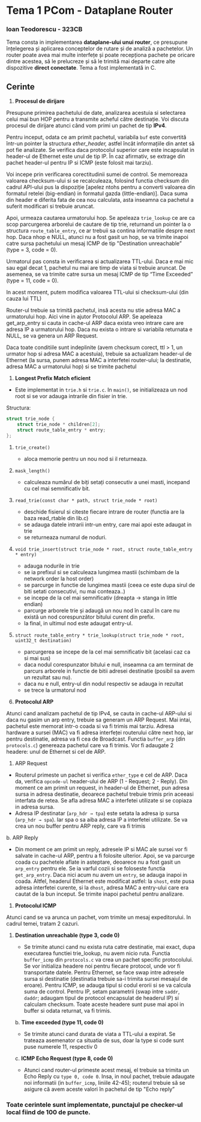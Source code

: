 # Tema 1 PCom - Dataplane Router

### Ioan Teodorescu - 323CB

Tema consta in implementarea **dataplane-ului unui router**, ce presupune înțelegerea și aplicarea conceptelor de rutare și de analiză a pachetelor. Un router poate avea mai multe interfețe și poate recepționa pachete pe oricare dintre acestea, să le prelucreze și să le trimită mai departe catre alte dispozitive **direct conectate**. Tema a fost implementată in C.

## Cerinte

1. **Procesul de dirijare** 

Presupune primirea pachetului de date, analizarea acestuia si selectarea celui mai bun HOP pentru a transmite acheful către destinație. Voi discuta procesul de dirijare atunci când vom primi un pachet de tip **IPv4**.

Pentru inceput, odata ce am primit pachetul, variabila ```buf``` este convertită într-un pointer la structura *ether_header,* astfel încât informațiile din antet să pot fie analizate. Se verifica daca protocolul superior care este incapsulat in header-ul de Ethernet este unul de tip IP. În caz afirmativ, se extrage din pachet header-ul pentru IP si ICMP (este folosit mai tarziu). 

Voi incepe prin verificarea corectitudinii sumei de control. Se memoreaza valoarea checksum-ului si se recalculeaza, folosind functia checksum din cadrul API-ului pus la dispoziție [apelez ntohs pentru a converti valoarea din formatul retelei (big-endian) in formatul gazda (little-endian)]. Daca suma din header e diferita fata de cea nou calculata, asta inseamna ca pachetul a suferit modificari si trebuie aruncat. 

Apoi, urmeaza cautarea urmatorului hop. Se apeleaza ```trie_lookup``` ce are ca scop parcurgerea arborelui de cautare de tip trie, returnand un pointer la o structura ```route_table_entry```, ce ar trebuii sa contina informatiile despre next hop. Daca nhop e NULL, atunci nu a fost gasit un hop, se va trimite inapoi catre sursa pachetului un mesaj ICMP de tip "Destination unreachable” (type = 3, code = 0).

Urmatorul pas consta in verificarea si actualizarea TTL-ului. Daca e mai mic sau egal decat 1, pachetul nu mai are timp de viata si trebuie aruncat. De asemenea, se va trimite catre sursa un mesaj ICMP de tip “Time Exceeded” (type = 11, code = 0).

In acest moment, putem modifica valoarea TTL-ului si checksum-ului (din cauza lui TTL)

Router-ul trebuie sa trimită pachetul, insă acesta nu stie adresa MAC a urmatorului hop. Aici vine in ajutor Protocolul ARP. Se apeleaza get_arp_entry si cauta in cache-ul ARP daca exista vreo intrare care are adresa IP a urmatorului hop. Daca nu exista o intrare si variabila returnata e NULL, se va genera un ARP Request. 

Daca toate conditiile sunt indeplinite (avem checksum corect, ttl > 1, un urmator hop si adresa MAC a acestuia), trebuie sa actualizam header-ul de Ethernet (la sursa, punem adresa MAC a interfetei router-ului; la destinatie, adresa MAC a urmatorului hop) si se trimite pachetul 

1. **Longest Prefix Match eficient**
- Este implementat in ```trie.h``` si ```trie.c```. In ```main()```, se initializeaza un nod root si se vor adauga intrarile din fisier in trie.

Structura: 

```c
struct trie_node {
    struct trie_node * children[2];
    struct route_table_entry * entry;
};
```

1. ```trie_create()```
    - aloca memorie pentru un nou nod si il returneaza.
2. ```mask_length()```
    - calculeaza numărul de biți setați consecutiv a unei masti, incepand cu cel mai semnificativ bit.
3. ```read_trie(const char * path, struct trie_node * root)```
    - deschide fisierul si citeste fiecare intrare de router (functia are la baza read_rtable din lib.c)
    - se adauga datele intrarii intr-un entry, care mai apoi este adaugat in trie
    - se returneaza numarul de noduri.
4. ```void trie_insert(struct trie_node * root, struct route_table_entry * entry)```
    - adauga nodurile in trie
    - se ia prefixul si se calculeaza lungimea mastii (schimbam de la network order la host order)
    - se parcurge in functie de lungimea mastii (ceea ce este dupa sirul de biti setati consecutivi, nu mai conteaza..)
    - se incepe de la cel mai semnificativ (dreapta → stanga in little endian)
    - parcurge arborele trie și adaugă un nou nod în cazul în care nu există un nod corespunzător bitului curent din prefix.
    - la final, in ultimul nod este adaugat entry-ul.
5. ```struct route_table_entry * trie_lookup(struct trie_node * root, uint32_t destination)```
    - parcurgerea se incepe de la cel mai semnificativ bit (acelasi caz ca si mai sus)
    - daca nodul corespunzator bitului e null, inseamna ca am terminat de parcurs arborele in functie de bitii adresei destinatie (posibil sa avem un rezultat sau nu).
    - daca nu e null, entry-ul din nodul respectiv se adauga in rezultat
    - se trece la urmatorul nod

3. **Protocolul ARP**

Atunci cand analizam pachetul de tip IPv4, se cauta in cache-ul ARP-ului si daca nu gasim un arp entry, trebuie sa generam un ARP Request. Mai intai, pachetul este memorat intr-o coada si va fi trimis mai tarziu. Adresa hardware a sursei (MAC) va fi adresa interfeței routerului către next hop, iar pentru destinatie, adresa va fi cea de Broadcast. Functia ```buffer_arp``` (din ```protocols.c```) genereaza pachetul care va fi trimis. Vor fi adaugate 2 headere: unul de Ethernet si cel de ARP.

1. ARP Request
- Routerul primeste un pachet si verifica ```ether_type``` e cel de ARP. Daca da, verifica ```opcode-ul``` header-ului de ARP (1 - Request; 2 - Reply). Din moment ce am primit un request, in header-ul de Ethernet, pun adresa sursa in adresa destinatie, deoarece pachetul trebuie trimis prin aceeasi interfata de retea. Se afla adresa MAC a interfetei utilizate si se copiaza in adresa sursa.
- Adresa IP destinatar (```arp_hdr → tpa```) este setata la adresa ip sursa (```arp_hdr → spa```). Iar spa o sa aiba adresa IP a interfetei utilizate. Se va crea un nou buffer pentru ARP reply, care va fi trimis

b. ARP Reply

- Din moment ce am primit un reply, adresele IP si MAC ale sursei vor fi salvate in cache-ul ARP, pentru a fi folosite ulterior. Apoi, se va parcurge coada cu pachetele aflate in asteptare, deoarece nu a fost gasit un ```arp_entry``` pentru ele. Se ia varful cozii si se foloseste functia ```get_arp_entry```. Daca nici acum nu avem un ```entry```, se adauga inapoi in coada. Altfel, headerul Ethernet este modificat astfel: la ```shost```, este pusa adresa interfetei curente, si la ```dhost```, adresa MAC a entry-ului care era cautat de la bun inceput. Se trimite inapoi pachetul pentru analizare.
1. **Protocolul ICMP**

Atunci cand se va arunca un pachet, vom trimite un mesaj expeditorului. In cadrul temei, tratam 2 cazuri. 

1. **Destination unreachable (type 3, code 0)** 
    - Se trimite atunci cand nu exista ruta catre destinatie, mai exact, dupa executarea functiei trie_lookup, nu avem nicio ruta. Functia ```buffer_icmp``` din ```protocols.c``` va crea un pachet specific protocolului. Se vor initializa headere noi pentru fiecare protocol, unde vor fi transportate datele. Pentru Ethernet, se face swap intre adresele sursa si destinatie (destinatia trebuie sa-i trimita sursei mesajul de eroare). Pentru ICMP, se adauga tipul si codul erorii si se va calcula suma de control. Pentru IP, setam parametrii (swap intre ```saddr```, ```daddr```; adaugam tipul de protocol encapsulat de headerul IP) si calculam checksum. Toate aceste headere sunt puse mai apoi in buffer si odata returnat, va fi trimis.
    
    b. **Time exceeded (type 11, code 0)**
    
    - Se trimite atunci cand durata de viata a TTL-ului a expirat. Se trateaza asemenator ca situatia de sus, doar la type si code sunt puse numerele 11, respectiv 0
    
    c. **ICMP Echo Request (type 8, code 0)**
    
    - Atunci cand router-ul primeste acest mesaj, el trebuie sa trimita un Echo Reply cu ```type 0, code 0```. Insa, in noul pachet, trebuie adaugate noi informatii (in ```buffer_icmp```, liniile 42-45); routerul trebuie să se asigure că  avem aceste valori în pachetul de tip "Echo reply”
    

### Toate cerintele sunt implementate, punctajul pe checker-ul local fiind de 100 de puncte.
